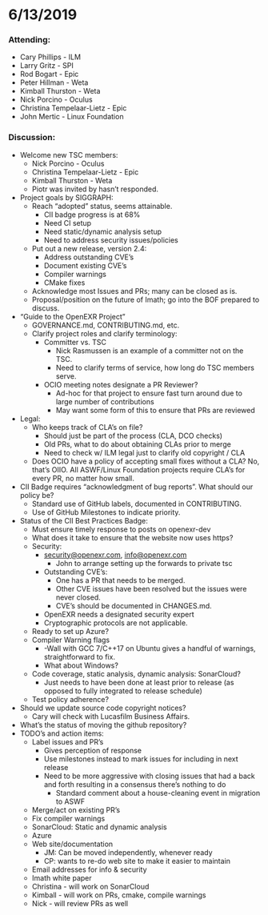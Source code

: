 ﻿
# 6/13/2019

### Attending: 
* Cary Phillips - ILM
* Larry Gritz - SPI
* Rod Bogart - Epic
* Peter Hillman - Weta
* Kimball Thurston - Weta
* Nick Porcino - Oculus
* Christina Tempelaar-Lietz - Epic
* John Mertic - Linux Foundation

### Discussion:
* Welcome new TSC members:
   * Nick Porcino - Oculus
   * Christina Tempelaar-Lietz - Epic
   * Kimball Thurston - Weta
   * Piotr was invited by hasn’t responded. 
* Project goals by SIGGRAPH:
   * Reach “adopted” status, seems attainable.
      * CII badge progress is at 68%
      * Need CI setup
      * Need static/dynamic analysis setup
      * Need to address security issues/policies
   * Put out a new release, version 2.4:
      * Address outstanding CVE’s
      * Document existing CVE’s
      * Compiler warnings
      * CMake fixes
   * Acknowledge most Issues and PRs; many can be closed as is.
   * Proposal/position on the future of Imath; go into the BOF prepared to discuss.
* “Guide to the OpenEXR Project”
   * GOVERNANCE.md, CONTRIBUTING.md, etc.
   * Clarify project roles and clarify terminology:
      * Committer vs. TSC
         * Nick Rasmussen is an example of a committer not on the TSC.
         * Need to clarify terms of service, how long do TSC members serve.
      * OCIO meeting notes designate a PR Reviewer?
         * Ad-hoc for that project to ensure fast turn around due to large number of contributions
         * May want some form of this to ensure that PRs are reviewed
* Legal:
   * Who keeps track of CLA’s on file?
      * Should just be part of the process (CLA, DCO checks)
      * Old PRs, what to do about obtaining CLAs prior to merge
      * Need to check w/ ILM legal just to clarify old copyright / CLA
   * Does OCIO have a policy of accepting small fixes without a CLA? No, that’s OIIO. All ASWF/Linux Foundation projects require CLA’s for every PR, no matter how small.
* CII Badge requires “acknowledgment of bug reports”. What should our policy be?
   * Standard use of GitHub labels, documented in CONTRIBUTING.
   * Use of GitHub Milestones to indicate priority.
* Status of the CII Best Practices Badge:
   * Must ensure timely response to posts on openexr-dev
   * What does it take to ensure that the website now uses https?
   * Security: 
      * security@openexr.com, info@openexr.com
         * John to arrange setting up the forwards to private tsc
      * Outstanding CVE’s:
         * One has a PR that needs to be merged.
         * Other CVE issues have been resolved but the issues were never closed.
         * CVE’s should be documented in CHANGES.md.
      * OpenEXR needs a designated security expert
      * Cryptographic protocols are not applicable.
   * Ready to set up Azure?
   * Compiler Warning flags
      * -Wall with GCC 7/C++17 on Ubuntu gives a handful of warnings, straightforward to fix.
      * What about Windows?
   * Code coverage, static analysis, dynamic analysis: SonarCloud?
      * Just needs to have been done at least prior to release (as opposed to fully integrated to release schedule)
   * Test policy adherence?
* Should we update source code copyright notices?
   * Cary will check with Lucasfilm Business Affairs.
* What’s the status of moving the github repository?
* TODO’s and action items:
   * Label issues and PR’s
      * Gives perception of response
      * Use milestones instead to mark issues for including in next release
      * Need to be more aggressive with closing issues that had a back and forth resulting in a consensus there’s nothing to do
         * Standard comment about a house-cleaning event in migration to ASWF
   * Merge/act on existing PR’s
   * Fix compiler warnings
   * SonarCloud: Static and dynamic analysis
   * Azure
   * Web site/documentation
      * JM: Can be moved independently, whenever ready
      * CP: wants to re-do web site to make it easier to maintain
   * Email addresses for info & security
   * Imath white paper
   * Christina - will work on SonarCloud
   * Kimball - will work on PRs, cmake, compile warnings
   * Nick - will review PRs as well
